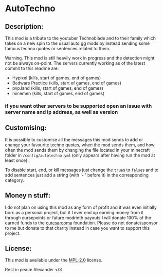 # AutoTechno

## Description:

This mod is a tribute to the youtuber Technoblade and to their family which takes on a new spin to the usual auto gg mods by instead sending some famous techno quotes or sentences related to them.

Warning. This mod is still heavily work in progress and the detection might not be always on-point. The servers currently working as of the latest commit to this readme are:
- Hypixel (kills, start of games, end of games)
- Bedwars Practice (kills, start of games, end of games)
- pvp.land (kills, start of games, end of games)
- minemen (kills, start of games, end of games)

### if you want other servers to be supported open an issue with server name and ip address, as well as version

## Customising:

It is possible to customise all the messages this mod sends to add or change your favourite techno quotes, when the mod sends them, and how often the mod sends them by changing the file located in your minecraft folder in `/config/autotechno.yml` (only appears after having run the mod at least once).

To disable start, end, or kill messages just change the `true`s to `false`s and to add sentences just add a string (with '- ' before it) in the corresponding category.


## Money n stuff:

I do not plan on using this mod as any form of profit and it was even initially born as a personal project, but if I ever end up earning money from it through cursepoints or future modrinth payouts I will donate 100% of the earned funds to the [curesarcoma](https://www.curesarcoma.org/) foundation. Please do not donate/sponsor to me but donate to that charity instead in case you want to support this project.

## License:

This mod is available under the [MPL-2.0](LICENSE.txt) license.


Rest in peace Alexander </3
